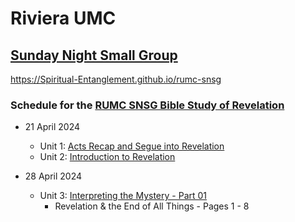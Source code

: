 # Riviera UMC
## [Sunday Night Small Group](/README.md)
https://Spiritual-Entanglement.github.io/rumc-snsg

### Schedule for the [RUMC SNSG Bible Study of Revelation](/Revelation/README.md)
- 21 April 2024
  - Unit 1: [Acts Recap and Segue into Revelation](/Revelation/01-ActsRecap-Seque2Revelation.md)
  - Unit 2: [Introduction to Revelation](/Revelation/02-Rev-Introduction.md)

- 28 April 2024
  - Unit 3: [Interpreting the Mystery - Part 01](/Revelation/02-InterpretingTheMystery-Part01.md)
    - Revelation & the End of All Things - Pages 1 - 8


